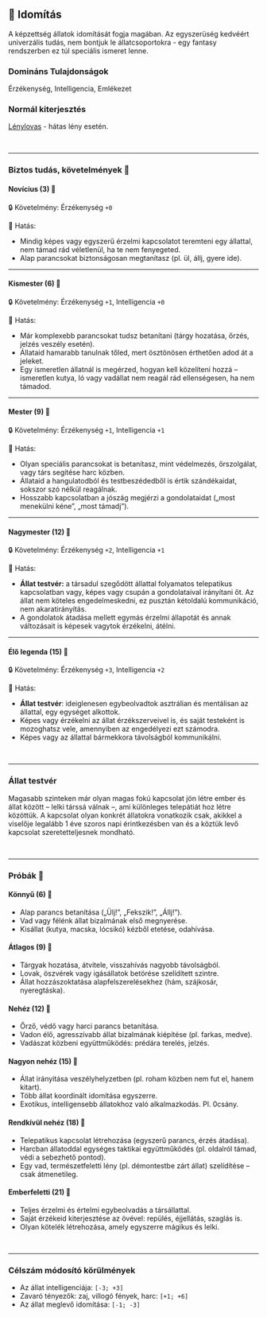 ## 🔵 Idomítás

A képzettség állatok idomítását fogja magában. Az egyszerüség kedvéért univerzális tudás, nem bontjuk le állatcsoportokra - egy fantasy rendszerben ez túl speciális ismeret lenne.

### Domináns Tulajdonságok

Érzékenység, Intelligencia, Emlékezet

### Normál kiterjesztés

 [Lénylovas](../fortelyok.szabad/lenylovas.md) - hátas lény esetén.
 
<br />

---
### Biztos tudás, követelmények 📖

#### Novícius (3) 📖

🔒 Követelmény: Érzékenység `+0`

🌟 Hatás: 
- Mindig képes vagy egyszerű érzelmi kapcsolatot teremteni egy állattal, nem támad rád véletlenül, ha te nem fenyegeted.
- Alap parancsokat biztonságosan megtanítasz (pl. ül, állj, gyere ide).

---
#### Kismester (6) 📖

🔒 Követelmény: Érzékenység `+1`, Intelligencia `+0`

🌟 Hatás:
- Már komplexebb parancsokat tudsz betanítani (tárgy hozatása, őrzés, jelzés veszély esetén).
- Állataid hamarabb tanulnak tőled, mert ösztönösen érthetően adod át a jeleket.
- Egy ismeretlen állatnál is megérzed, hogyan kell közelíteni hozzá – ismeretlen kutya, ló vagy vadállat nem reagál rád ellenségesen, ha nem támadod.

---
#### Mester (9) 📖

🔒 Követelmény: Érzékenység `+1`, Intelligencia `+1`

🌟 Hatás:
- Olyan speciális parancsokat is betanítasz, mint védelmezés, őrszolgálat, vagy társ segítése harc közben.
- Állataid a hangulatodból és testbeszédedből is értik szándékaidat, sokszor szó nélkül reagálnak.
- Hosszabb kapcsolatban a jószág megjérzi a gondolataidat („most menekülni kéne”, „most támadj”).

---
#### Nagymester (12) 📖

🔒 Követelmény: Érzékenység `+2`, Intelligencia `+1`

🌟 Hatás:
- **Állat testvér:**  a társadul szegődött állattal folyamatos telepatikus kapcsolatban vagy, képes vagy csupán a gondolataival irányítani őt. Az állat nem köteles engedelmeskedni, ez pusztán kétoldalú kommunikáció, nem akaratirányítás.
- A gondolatok átadása mellett egymás érzelmi állapotát és annak változásait is képesek vagytok érzékelni, átélni.

---
#### Élő legenda (15) 📖

🔒 Követelmény: Érzékenység `+3`, Intelligencia `+2`

🌟 Hatás:
- **Állat testvér**: ideiglenesen egybeolvadtok asztrálian és mentálisan az állattal, egy egységet alkottok.
- Képes vagy érzékelni az állat érzékszerveivel is, és saját testeként is mozoghatsz vele, amennyiben az engedélyezi ezt számodra.
- Képes vagy az állattal bármekkora távolságból kommunikálni.

<br />

---
### Állat testvér

Magasabb szinteken már olyan magas fokú kapcsolat jön létre ember és állat között – lelki társsá válnak –, ami különleges telepátiát hoz létre közöttük. A kapcsolat olyan konkrét állatokra vonatkozik csak, akikkel a viselője legalább 1 éve szoros napi érintkezésben van és a köztük levő kapcsolat szeretetteljesnek mondható.

<br />

---
### Próbák 🎲

#### Könnyű (6) 🎲 

- Alap parancs betanítása („Ülj!”, „Fekszik!”, „Állj!”).
- Vad vagy félénk állat bizalmának első megnyerése.
- Kisállat (kutya, macska, lócsikó) kézből etetése, odahívása.

#### Átlagos (9) 🎲 

- Tárgyak hozatása, átvitele, visszahívás nagyobb távolságból.
- Lovak, öszvérek vagy igásállatok betörése szelídített szintre.
- Állat hozzászoktatása alapfelszerelésekhez (hám, szájkosár, nyeregtáska).

#### Nehéz (12) 🎲 

- Őrző, védő vagy harci parancs betanítása.
- Vadon élő, agresszívabb állat bizalmának kiépítése (pl. farkas, medve).
- Vadászat közbeni együttműködés: prédára terelés, jelzés.

#### Nagyon nehéz (15) 🎲 

- Állat irányítása veszélyhelyzetben (pl. roham közben nem fut el, hanem kitart).
- Több állat koordinált idomítása egyszerre.
- Exotikus, intelligensebb állatokhoz való alkalmazkodás. Pl. 0csány.

#### Rendkívül nehéz (18) 🎲 

- Telepatikus kapcsolat létrehozása (egyszerű parancs, érzés átadása).
- Harcban állatoddal egységes taktikai együttműködés (pl. oldalról támad, védi a sebezhető pontod).
- Egy vad, természetfeletti lény (pl. démontestbe zárt állat) szelídítése – csak átmenetileg.

#### Emberfeletti (21) 🎲 

- Teljes érzelmi és értelmi egybeolvadás a társállattal.
- Saját érzékeid kiterjesztése az övével: repülés, éjjellátás, szaglás is.
- Olyan kötelék létrehozása, amely egyszerre mágikus és lelki.

<br />

---
### Célszám módosító körülmények

- Az állat intelligenciája: `[-3; +3]`
- Zavaró tényezők: zaj, villogó fények, harc: `[+1; +6]`
- Az állat meglevő idomítása: `[-1; -3]`
